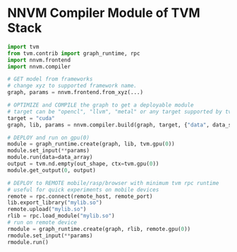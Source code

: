 <!--- Licensed to the Apache Software Foundation (ASF) under one -->
<!--- or more contributor license agreements.  See the NOTICE file -->
<!--- distributed with this work for additional information -->
<!--- regarding copyright ownership.  The ASF licenses this file -->
<!--- to you under the Apache License, Version 2.0 (the -->
<!--- "License"); you may not use this file except in compliance -->
<!--- with the License.  You may obtain a copy of the License at -->

<!---   http://www.apache.org/licenses/LICENSE-2.0 -->

<!--- Unless required by applicable law or agreed to in writing, -->
<!--- software distributed under the License is distributed on an -->
<!--- "AS IS" BASIS, WITHOUT WARRANTIES OR CONDITIONS OF ANY -->
<!--- KIND, either express or implied.  See the License for the -->
<!--- specific language governing permissions and limitations -->
<!--- under the License. -->

# NNVM Compiler Module of TVM Stack

```python
import tvm
from tvm.contrib import graph_runtime, rpc
import nnvm.frontend
import nnvm.compiler

# GET model from frameworks
# change xyz to supported framework name.
graph, params = nnvm.frontend.from_xyz(...)

# OPTIMIZE and COMPILE the graph to get a deployable module
# target can be "opencl", "llvm", "metal" or any target supported by tvm
target = "cuda"
graph, lib, params = nnvm.compiler.build(graph, target, {"data", data_shape}, params=params)

# DEPLOY and run on gpu(0)
module = graph_runtime.create(graph, lib, tvm.gpu(0))
module.set_input(**params)
module.run(data=data_array)
output = tvm.nd.empty(out_shape, ctx=tvm.gpu(0))
module.get_output(0, output)

# DEPLOY to REMOTE mobile/rasp/browser with minimum tvm rpc runtime
# useful for quick experiments on mobile devices
remote = rpc.connect(remote_host, remote_port)
lib.export_library("mylib.so")
remote.upload("mylib.so")
rlib = rpc.load_module("mylib.so")
# run on remote device
rmodule = graph_runtime.create(graph, rlib, remote.gpu(0))
rmodule.set_input(**params)
rmodule.run()
```
